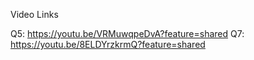 Video Links

Q5: https://youtu.be/VRMuwqpeDvA?feature=shared
Q7: https://youtu.be/8ELDYrzkrmQ?feature=shared
